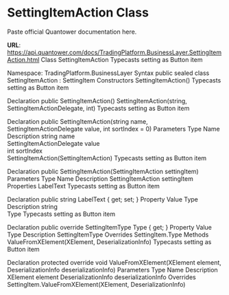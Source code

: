 # SettingItemAction Class

Paste official Quantower documentation here.

**URL**: https://api.quantower.com/docs/TradingPlatform.BusinessLayer.SettingItemAction.html
Class SettingItemAction
Typecasts setting as Button item

Namespace: TradingPlatform.BusinessLayer
Syntax
public sealed class SettingItemAction : SettingItem
Constructors
SettingItemAction()
Typecasts setting as Button item

Declaration
public SettingItemAction()
SettingItemAction(string, SettingItemActionDelegate, int)
Typecasts setting as Button item

Declaration
public SettingItemAction(string name, SettingItemActionDelegate value, int sortIndex = 0)
Parameters
Type	Name	Description
string	name	
SettingItemActionDelegate	value	
int	sortIndex	
SettingItemAction(SettingItemAction)
Typecasts setting as Button item

Declaration
public SettingItemAction(SettingItemAction settingItem)
Parameters
Type	Name	Description
SettingItemAction	settingItem	
Properties
LabelText
Typecasts setting as Button item

Declaration
public string LabelText { get; set; }
Property Value
Type	Description
string	
Type
Typecasts setting as Button item

Declaration
public override SettingItemType Type { get; }
Property Value
Type	Description
SettingItemType	
Overrides
SettingItem.Type
Methods
ValueFromXElement(XElement, DeserializationInfo)
Typecasts setting as Button item

Declaration
protected override void ValueFromXElement(XElement element, DeserializationInfo deserializationInfo)
Parameters
Type	Name	Description
XElement	element	
DeserializationInfo	deserializationInfo	
Overrides
SettingItem.ValueFromXElement(XElement, DeserializationInfo)